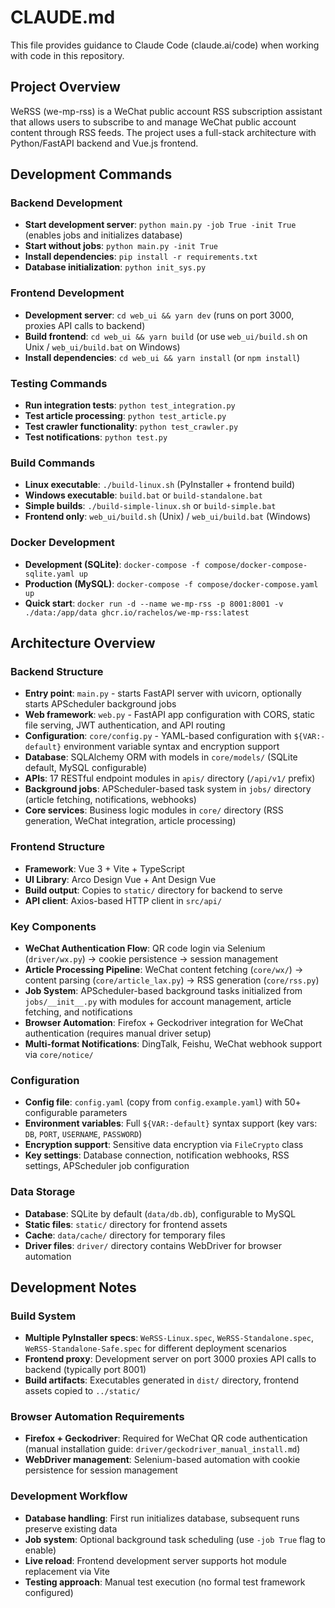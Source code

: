 # CLAUDE.md

This file provides guidance to Claude Code (claude.ai/code) when working with code in this repository.

## Project Overview

WeRSS (we-mp-rss) is a WeChat public account RSS subscription assistant that allows users to subscribe to and manage WeChat public account content through RSS feeds. The project uses a full-stack architecture with Python/FastAPI backend and Vue.js frontend.

## Development Commands

### Backend Development
- **Start development server**: `python main.py -job True -init True` (enables jobs and initializes database)
- **Start without jobs**: `python main.py -init True`
- **Install dependencies**: `pip install -r requirements.txt`
- **Database initialization**: `python init_sys.py`

### Frontend Development
- **Development server**: `cd web_ui && yarn dev` (runs on port 3000, proxies API calls to backend)
- **Build frontend**: `cd web_ui && yarn build` (or use `web_ui/build.sh` on Unix / `web_ui/build.bat` on Windows)
- **Install dependencies**: `cd web_ui && yarn install` (or `npm install`)

### Testing Commands
- **Run integration tests**: `python test_integration.py`
- **Test article processing**: `python test_article.py`
- **Test crawler functionality**: `python test_crawler.py`
- **Test notifications**: `python test.py`

### Build Commands
- **Linux executable**: `./build-linux.sh` (PyInstaller + frontend build)
- **Windows executable**: `build.bat` or `build-standalone.bat`
- **Simple builds**: `./build-simple-linux.sh` or `build-simple.bat`
- **Frontend only**: `web_ui/build.sh` (Unix) / `web_ui/build.bat` (Windows)

### Docker Development
- **Development (SQLite)**: `docker-compose -f compose/docker-compose-sqlite.yaml up`
- **Production (MySQL)**: `docker-compose -f compose/docker-compose.yaml up`
- **Quick start**: `docker run -d --name we-mp-rss -p 8001:8001 -v ./data:/app/data ghcr.io/rachelos/we-mp-rss:latest`

## Architecture Overview

### Backend Structure
- **Entry point**: `main.py` - starts FastAPI server with uvicorn, optionally starts APScheduler background jobs
- **Web framework**: `web.py` - FastAPI app configuration with CORS, static file serving, JWT authentication, and API routing
- **Configuration**: `core/config.py` - YAML-based configuration with `${VAR:-default}` environment variable syntax and encryption support
- **Database**: SQLAlchemy ORM with models in `core/models/` (SQLite default, MySQL configurable)
- **APIs**: 17 RESTful endpoint modules in `apis/` directory (`/api/v1/` prefix)
- **Background jobs**: APScheduler-based task system in `jobs/` directory (article fetching, notifications, webhooks)
- **Core services**: Business logic modules in `core/` directory (RSS generation, WeChat integration, article processing)

### Frontend Structure
- **Framework**: Vue 3 + Vite + TypeScript
- **UI Library**: Arco Design Vue + Ant Design Vue
- **Build output**: Copies to `static/` directory for backend to serve
- **API client**: Axios-based HTTP client in `src/api/`

### Key Components
- **WeChat Authentication Flow**: QR code login via Selenium (`driver/wx.py`) → cookie persistence → session management
- **Article Processing Pipeline**: WeChat content fetching (`core/wx/`) → content parsing (`core/article_lax.py`) → RSS generation (`core/rss.py`)
- **Job System**: APScheduler-based background tasks initialized from `jobs/__init__.py` with modules for account management, article fetching, and notifications
- **Browser Automation**: Firefox + Geckodriver integration for WeChat authentication (requires manual driver setup)
- **Multi-format Notifications**: DingTalk, Feishu, WeChat webhook support via `core/notice/`

### Configuration
- **Config file**: `config.yaml` (copy from `config.example.yaml`) with 50+ configurable parameters
- **Environment variables**: Full `${VAR:-default}` syntax support (key vars: `DB`, `PORT`, `USERNAME`, `PASSWORD`)
- **Encryption support**: Sensitive data encryption via `FileCrypto` class
- **Key settings**: Database connection, notification webhooks, RSS settings, APScheduler job configuration

### Data Storage
- **Database**: SQLite by default (`data/db.db`), configurable to MySQL
- **Static files**: `static/` directory for frontend assets
- **Cache**: `data/cache/` directory for temporary files
- **Driver files**: `driver/` directory contains WebDriver for browser automation

## Development Notes

### Build System
- **Multiple PyInstaller specs**: `WeRSS-Linux.spec`, `WeRSS-Standalone.spec`, `WeRSS-Standalone-Safe.spec` for different deployment scenarios
- **Frontend proxy**: Development server on port 3000 proxies API calls to backend (typically port 8001)
- **Build artifacts**: Executables generated in `dist/` directory, frontend assets copied to `../static/`

### Browser Automation Requirements
- **Firefox + Geckodriver**: Required for WeChat QR code authentication (manual installation guide: `driver/geckodriver_manual_install.md`)
- **WebDriver management**: Selenium-based automation with cookie persistence for session management

### Development Workflow
- **Database handling**: First run initializes database, subsequent runs preserve existing data
- **Job system**: Optional background task scheduling (use `-job True` flag to enable)
- **Live reload**: Frontend development server supports hot module replacement via Vite
- **Testing approach**: Manual test execution (no formal test framework configured)